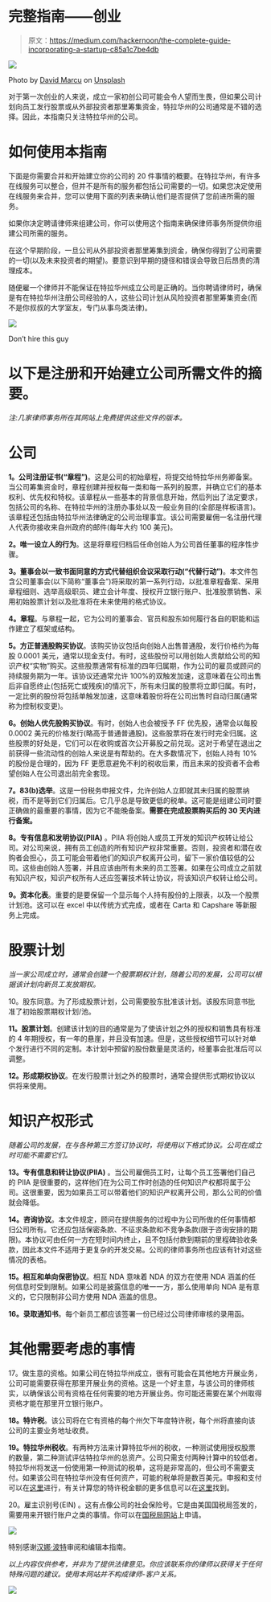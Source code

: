 # 完整指南——创业

> 原文：<https://medium.com/hackernoon/the-complete-guide-incorporating-a-startup-c85a1c7be4db>

![](img/284043e6ed52d295ddf5367b7b8ef31f.png)

Photo by [David Marcu](https://unsplash.com/@davidmarcu?utm_source=medium&utm_medium=referral) on [Unsplash](https://unsplash.com?utm_source=medium&utm_medium=referral)

对于第一次创业的人来说，成立一家初创公司可能会令人望而生畏，但如果公司计划向员工发行股票或从外部投资者那里筹集资金，特拉华州的公司通常是不错的选择。因此，本指南只关注特拉华州的公司。

# 如何使用本指南

下面是你需要合并和开始建立你的公司的 20 件事情的概要。在特拉华州，有许多在线服务可以整合，但并不是所有的服务都包括公司需要的一切。如果您决定使用在线服务来合并，您可以使用下面的列表来确认他们是否提供了您前进所需的服务。

如果你决定聘请律师来组建公司，你可以使用这个指南来确保律师事务所提供你组建公司所需的服务。

在这个早期阶段，一旦公司从外部投资者那里筹集到资金，确保你得到了公司需要的一切(以及未来投资者的期望)。要意识到早期的捷径和错误会导致日后昂贵的清理成本。

随便雇一个律师并不能保证在特拉华州成立公司是正确的。当你聘请律师时，确保是有在特拉华州注册公司经验的人，这些公司计划从风险投资者那里筹集资金(而不是你叔叔的大学室友，专门从事鸟类法律)。

![](img/ed45467e807b6ad06c794932f3bd6276.png)

Don’t hire this guy

# 以下是注册和开始建立公司所需文件的摘要。

*注:几家律师事务所在其网站上免费提供这些文件的版本。*

# 公司

**1。公司注册证书(“章程”)**。这是公司的初始章程，将提交给特拉华州务卿备案。当公司筹集资金时，章程创建并授权每一类和每一系列的股票，并确立它们的基本权利、优先权和特权。该章程从一些基本的背景信息开始，然后列出了法定要求，包括公司的名称、在特拉华州的注册办事处以及一般业务目的(全部是样板语言)。该章程还包括由特拉华州法律确定的公司治理事宜。该公司需要雇佣一名注册代理人代表你接收来自州政府的邮件(每年大约 100 美元)。

**2。唯一设立人的行为**。这是将章程归档后任命创始人为公司首任董事的程序性步骤。

**3。董事会以一致书面同意的方式代替组织会议采取行动(“代替行动”)**。本文件包含公司董事会(以下简称“董事会”)将采取的第一系列行动，以批准章程备案、采用章程细则、选举高级职员、建立会计年度、授权开立银行账户、批准股票销售、采用初始股票计划以及批准将在未来使用的格式协议。

**4。章程**。与章程一起，它为公司的董事会、官员和股东如何履行各自的职能和运作建立了框架或结构。

**5。方正普通股购买协议**。该购买协议包括向创始人出售普通股，发行价格约为每股 0.0001 美元，通常以现金支付。有时，这些股份可以用创始人贡献给公司的知识产权“实物”购买。这些股票通常有标准的四年归属期，作为公司的雇员或顾问的持续服务期为一年。该协议还通常允许 100%的双触发加速，这意味着在公司出售后非自愿终止(包括死亡或残疾)的情况下，所有未归属的股票将立即归属。有时，一定比例的股份将包括单触发加速，这意味着股份将在公司出售时自动归属(通常称为控制权变更)。

**6。创始人优先股购买协议**。有时，创始人也会被授予 FF 优先股，通常会以每股 0.0002 美元的价格发行(略高于普通普通股)。这些股票将在发行时完全归属。这些股票的好处是，它们可以在收购或首次公开募股之前兑现。这对于希望在退出之前获得一些流动性的创始人来说是有帮助的。在大多数情况下，创始人持有 10%的股份是合理的，因为 FF 更愿意避免不利的税收后果，而且未来的投资者不会希望创始人在公司退出前完全套现。

**7。83(b)选举**。这是一份税务申报文件，允许创始人立即就其未归属的股票纳税，而不是等到它们归属后。它几乎总是导致更低的税单。这可能是组建公司时要正确做的最重要的事情，因为它不能晚备案。**需要在完成股票购买后的 30 天内进行备案。**

**8。专有信息和发明协议(PIIA)** 。PIIA 将创始人或员工开发的知识产权转让给公司。对公司来说，拥有员工创造的所有知识产权非常重要。否则，投资者和潜在收购者会担心，员工可能会带着他们的知识产权离开公司，留下一家价值较低的公司。这些由创始人签署，并且应该由所有未来的员工签署。如果在公司成立之前就有知识产权，知识产权所有人还应签署技术转让协议，将该知识产权转让给公司。

**9。资本化表**。重要的是要保留一个显示每个人持有股份的上限表，以及一个股票计划池。这可以在 excel 中以传统方式完成，或者在 Carta 和 Capshare 等新服务上完成。

# 股票计划

*当一家公司成立时，通常会创建一个股票期权计划，随着公司的发展，公司可以根据该计划向新员工发放期权。*

10。股东同意。为了形成股票计划，公司需要股东批准该计划。该股东同意书批准了初始股票期权计划/池。

**11。股票计划**。创建该计划的目的通常是为了使该计划之外的授权和销售具有标准的 4 年期授权，有一年的悬崖，并且没有加速。但是，这些授权细节可以针对单个发行进行不同的定制。本计划中预留的股份数量是灵活的，经董事会批准后可以调整。

**12。形成期权协议**。在发行股票计划之外的股票时，通常会提供形式期权协议以供将来使用。

# 知识产权形式

*随着公司的发展，在与各种第三方签订协议时，将使用以下格式协议。公司在成立时可能不需要它们。*

**13。专有信息和转让协议(PIIA)** 。当公司雇佣员工时，让每个员工签署他们自己的 PIIA 是很重要的，这样他们在为公司工作时创造的任何知识产权都将属于公司。这很重要，因为如果员工可以带着他们的知识产权离开公司，那么公司的价值就会降低。

**14。咨询协议**。本文件规定，顾问在提供服务的过程中为公司所做的任何事情都归公司所有。它还应包括保密条款、不征求条款和不竞争条款(限于咨询安排的期限)。本协议可由任何一方在短时间内终止，且不包括付款到期前的里程碑验收条款，因此本文件不适用于更复杂的开发交易。公司的律师事务所也应该有针对这些情况的表格。

**15。相互和单向保密协议**。相互 NDA 意味着 NDA 的双方在使用 NDA 涵盖的任何信息时受到限制。如果公司是披露信息的唯一一方，那么使用单向 NDA 是有意义的，它只限制非公司方使用 NDA 涵盖的信息。

**16。录取通知书**。每个新员工都应该签署一份已经过公司律师审核的录用函。

# 其他需要考虑的事情

17。做生意的资格。如果公司在特拉华州成立，很有可能会在其他地方开展业务，公司可能需要获得在那里开展业务的资格。这是一个好主意，与该公司的律师核实，以确保该公司有资格在任何需要的地方开展业务。你可能还需要在某个州取得资格才能在那里开立银行账户。

**18。特许税**。该公司将在它有资格的每个州欠下年度特许税，每个州将直接向该公司的主要业务地址收费。

**19。特拉华州税收**。有两种方法来计算特拉华州的税收，一种测试使用授权股票的数量，第二种测试评估特拉华州的总资产。公司只需支付两种计算中的较低者。特拉华州将发送一份使用第一种测试的税单，这将是非常高的，但公司不需要支付。如果该公司在特拉华州没有任何资产，可能的税单将是数百美元。申报和支付可以在[这里](https://corp.delaware.gov/paytaxes.shtml)进行，有关计算您的特许税金额的更多信息可以在[这里](http://corp.delaware.gov/frtaxcalc.shtml)找到。

20。雇主识别号(EIN) 。这有点像公司的社会保险号。它是由美国国税局签发的，需要用来开银行账户之类的事情。你可以在[国税局网站](https://www.irs.gov/businesses/small-businesses-self-employed/apply-for-an-employer-identification-number-ein-online)上申请。

![](img/f5098702e5494be52aab1e988df7cebd.png)

特别感谢[汉娜·波特](https://www.linkedin.com/in/hannah-porter-42882929/)审阅和编辑本指南。

*以上内容仅供参考，并非为了提供法律意见。你应该联系你的律师以获得关于任何特殊问题的建议。使用本网站并不构成律师-客户关系。*

[![](img/2eed4872b7091c94d3132cdac0e361af.png)](https://usejournal.com/?utm_source=medium.com&utm_medium=noteworthy_blog&utm_campaign=guest_post_image)